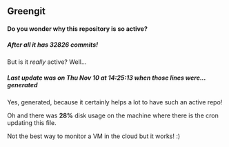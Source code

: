 ## Greengit

#### Do you wonder why this repository is so active?

##### After all it has 32826 commits!

But is it *really* active? Well...

##### Last update was on Thu Nov 10 at 14:25:13 when those lines were... generated

Yes, generated, because it certainly helps a lot to have such an active repo!

Oh and there was **28%** disk usage on the machine
where there is the cron updating this file.

Not the best way to monitor a VM in the cloud but it works! :)
